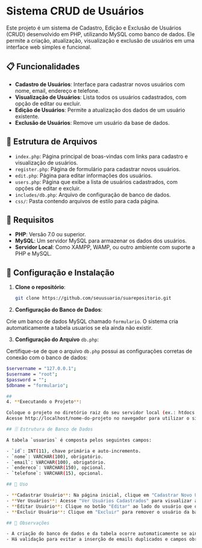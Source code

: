 # Sistema CRUD de Usuários

Este projeto é um sistema de Cadastro, Edição e Exclusão de Usuários (CRUD) desenvolvido em PHP, utilizando MySQL como banco de dados. Ele permite a criação, atualização, visualização e exclusão de usuários em uma interface web simples e funcional.

## 📋 Funcionalidades

- **Cadastro de Usuários**: Interface para cadastrar novos usuários com nome, email, endereço e telefone.
- **Visualização de Usuários**: Lista todos os usuários cadastrados, com opção de editar ou excluir.
- **Edição de Usuários**: Permite a atualização dos dados de um usuário existente.
- **Exclusão de Usuários**: Remove um usuário da base de dados.

## 📁 Estrutura de Arquivos

- `index.php`: Página principal de boas-vindas com links para cadastro e visualização de usuários.
- `register.php`: Página de formulário para cadastrar novos usuários.
- `edit.php`: Página para editar informações dos usuários.
- `users.php`: Página que exibe a lista de usuários cadastrados, com opções de editar e excluir.
- `includes/db.php`: Arquivo de configuração de banco de dados.
- `css/`: Pasta contendo arquivos de estilo para cada página.

## 🔧 Requisitos

- **PHP**: Versão 7.0 ou superior.
- **MySQL**: Um servidor MySQL para armazenar os dados dos usuários.
- **Servidor Local**: Como XAMPP, WAMP, ou outro ambiente com suporte a PHP e MySQL.

## 🚀 Configuração e Instalação

1. **Clone o repositório**:

   ```bash
   git clone https://github.com/seuusuario/suarepositorio.git

2. **Configuração do Banco de Dados**:

Crie um banco de dados MySQL chamado `formulario`.
O sistema cria automaticamente a tabela usuarios se ela ainda não existir.

3. **Configuração do Arquivo** `db.php`:

Certifique-se de que o arquivo `db.php` possui as configurações corretas de conexão com o banco de dados:


```bash
$servername = "127.0.0.1";
$username = "root";
$password = "";
$dbname = "formulario";

##
4. **Executando o Projeto**:

Coloque o projeto no diretório raiz do seu servidor local (ex.: htdocs para XAMPP).
Acesse http://localhost/nome-do-projeto no navegador para utilizar o sistema.

## 🗄️ Estrutura de Banco de Dados

A tabela `usuarios` é composta pelos seguintes campos:

- `id`: INT(11), chave primária e auto-incremento.
- `nome`: VARCHAR(100), obrigatório.
- `email`: VARCHAR(100), obrigatório.
- `endereco`: VARCHAR(150), opcional.
- `telefone`: VARCHAR(15), opcional.

## 📌 Uso

- **Cadastrar Usuário**: Na página inicial, clique em "Cadastrar Novo Usuário" e preencha o formulário.
- **Ver Usuários**: Acesse "Ver Usuários Cadastrados" para visualizar a lista completa.
- **Editar Usuário**: Clique no botão "Editar" ao lado do usuário que deseja atualizar.
- **Excluir Usuário**: Clique em "Excluir" para remover o usuário da base de dados.

## 📝 Observações

- A criação do banco de dados e da tabela ocorre automaticamente se ainda não existirem.
- Há validação para evitar a inserção de emails duplicados e campos obrigatórios não preenchidos.

